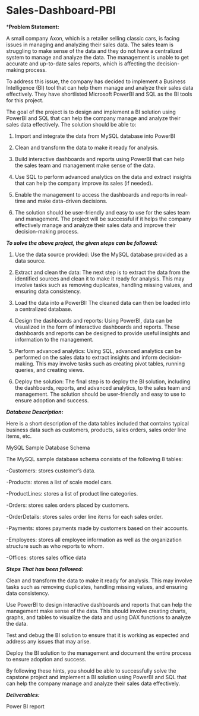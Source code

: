 # Sales-Dashboard-PBI
***Problem Statement:**

A small company Axon, which is a retailer selling classic cars, is facing issues in managing and analyzing their sales data. The sales team is struggling to make sense of the data and they do not have a centralized system to manage and analyze the data. The management is unable to get accurate and up-to-date sales reports, which is affecting the decision-making process.

To address this issue, the company has decided to implement a Business Intelligence (BI) tool that can help them manage and analyze their sales data effectively. They have shortlisted Microsoft PowerBI and SQL as the BI tools for this project.

The goal of the project is to design and implement a BI solution using PowerBI and SQL that can help the company manage and analyze their sales data effectively. The solution should be able to:

1. Import and integrate the data from MySQL database into PowerBI

2. Clean and transform the data to make it ready for analysis.

3. Build interactive dashboards and reports using PowerBI that can help the sales team and management make sense of the data.

4. Use SQL to perform advanced analytics on the data and extract insights that can help the company improve its sales (if needed).

5. Enable the management to access the dashboards and reports in real-time and make data-driven decisions.

6. The solution should be user-friendly and easy to use for the sales team and management. The project will be successful if it helps the company effectively manage and 
   analyze their sales data and improve their decision-making process.


***To solve the above project, the given steps can be followed:***

1. Use the data source provided: Use the MySQL database provided as a data source.

2. Extract and clean the data: The next step is to extract the data from the identified sources and clean it to make it ready for analysis. This may involve tasks such as 
   removing duplicates, handling missing values, and ensuring data consistency.

3. Load the data into a PowerBI: The cleaned data can then be loaded into a centralized database.

4. Design the dashboards and reports: Using PowerBI, data can be visualized in the form of interactive dashboards and reports. These dashboards and reports can be designed 
   to provide useful insights and information to the management.

5. Perform advanced analytics: Using SQL, advanced analytics can be performed on the sales data to extract insights and inform decision-making. This may involve tasks such 
   as creating pivot tables, running queries, and creating views.

6. Deploy the solution: The final step is to deploy the BI solution, including the dashboards, reports, and advanced analytics, to the sales team and management. The 
   solution should be user-friendly and easy to use to ensure adoption and success.



***Database Description:***

Here is a short description of the data tables included that contains typical business data such as customers, products, sales orders, sales order line items, etc.



MySQL Sample Database Schema

The MySQL sample database schema consists of the following 8 tables:

-Customers: stores customer’s data.

-Products: stores a list of scale model cars.

-ProductLines: stores a list of product line categories.

-Orders: stores sales orders placed by customers.

-OrderDetails: stores sales order line items for each sales order.

-Payments: stores payments made by customers based on their accounts.

-Employees: stores all employee information as well as the organization structure such as who reports to whom.

-Offices: stores sales office data

***Steps That has been followed:***

Clean and transform the data to make it ready for analysis. This may involve tasks such as removing duplicates, handling missing values, and ensuring data consistency.

Use PowerBI to design interactive dashboards and reports that can help the management make sense of the data. This should involve creating charts, graphs, and tables to visualize the data and using DAX functions to analyze the data.

Test and debug the BI solution to ensure that it is working as expected and address any issues that may arise.

Deploy the BI solution to the management and document the entire process to ensure adoption and success.

By following these hints, you should be able to successfully solve the capstone project and implement a BI solution using PowerBI and SQL that can help the company manage and analyze their sales data effectively.

***Deliverables:*** 

Power BI report
